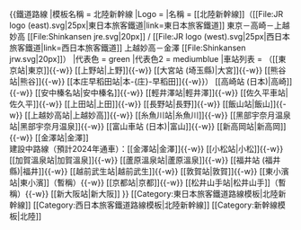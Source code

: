 {{鐵道路線
|模板名稱 = 北陸新幹線
|Logo = 
|名稱 = [[北陸新幹線]]（[[File:JR logo (east).svg|25px|東日本旅客鐵道|link=東日本旅客鐵道]] 東京－高崎－上越妙高 [[File:Shinkansen jre.svg|20px]] / [[File:JR logo (west).svg|25px|西日本旅客鐵道|link=西日本旅客鐵道]] 上越妙高－金澤 [[File:Shinkansen jrw.svg|20px]]）
|代表色 = green
|代表色2 = mediumblue
|車站列表 = （[[東京站|東京]]{{-w}} [[上野站|上野]]{{-w}} [[大宮站 (埼玉縣)|大宮]]{{-w}} [[熊谷站|熊谷]]{{-w}} [[本庄早稻田站|本-{庄}-早稻田]]{{-w}}） [[高崎站 (日本)|高崎]]{{-w}} [[安中榛名站|安中榛名]]{{-w}} [[輕井澤站|輕井澤]]{{-w}} [[佐久平車站|佐久平]]{{-w}} [[上田站|上田]]{{-w}} [[長野站|長野]]{{-w}} [[飯山站|飯山]]{{-w}} [[上越妙高站|上越妙高]]{{-w}} [[糸魚川站|糸魚川]]{{-w}} [[黑部宇奈月温泉站|黑部宇奈月温泉]]{{-w}} [[富山車站 (日本)|富山]]{{-w}} [[新高岡站|新高岡]]{{-w}} [[金澤站|金澤]]<br />建設中路線（預計2024年通車）：[[金澤站|金澤]]{{-w}} [[小松站|小松]]{{-w}} [[加賀溫泉站|加賀溫泉]]{{-w}} [[蘆原溫泉站|蘆原溫泉]]{{-w}} [[福井站 (福井縣)|福井]]{{-w}} [[越前武生站|越前武生]]{{-w}} [[敦賀站|敦賀]]{{-w}} [[東小濱站|東小濱]]（暫稱）{{-w}} [[京都站|京都]]{{-w}} [[松井山手站|松井山手]]（暫稱）{{-w}} [[新大阪站|新大阪]]
}}<noinclude>
[[Category:東日本旅客鐵道路線模板|北陸新幹線]]
[[Category:西日本旅客鐵道路線模板|北陸新幹線]]
[[Category:新幹線模板|北陸]]
</noinclude>